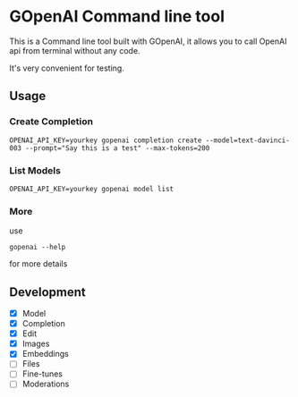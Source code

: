 # GOpenAI Command line tool

This is a Command line tool built with GOpenAI, it allows you to call OpenAI api from terminal without any code.

It's very convenient for testing.

## Usage

### Create Completion
```shell
OPENAI_API_KEY=yourkey gopenai completion create --model=text-davinci-003 --prompt="Say this is a test" --max-tokens=200
```
### List Models
```
OPENAI_API_KEY=yourkey gopenai model list
```

### More

use 
```shell
gopenai --help
```
for more details

## Development

* [x] Model
* [x] Completion
* [x] Edit
* [x] Images
* [x] Embeddings
* [ ] Files
* [ ] Fine-tunes
* [ ] Moderations
